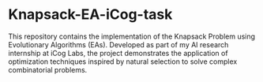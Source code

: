# Knapsack-EA-iCog-task
This repository contains the implementation of the Knapsack Problem using Evolutionary Algorithms (EAs). Developed as part of my AI research internship at iCog Labs, the project demonstrates the application of optimization techniques inspired by natural selection to solve complex combinatorial problems.
